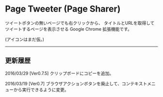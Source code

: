 # Page Tweeter (Page Sharer)  
    
ツイートボタンの無いページでも右クリックから、
タイトルとURLを取得してツイートするページを表示させる Google Chrome 拡張機能です。  
 
(アイコンはまだ仮。)

---

## 更新履歴

2016/03/29 [Ver0.7.5] クリップボードにコピーを追加。

2016/03/19 [Ver0.7] ブラウザアクションボタンを廃止して、コンテキストメニューから実行できるように変更。